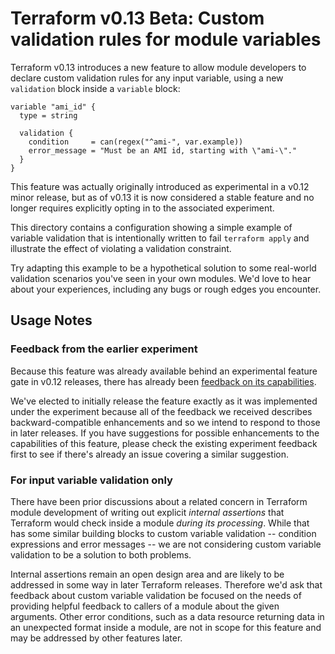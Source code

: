 # Terraform v0.13 Beta: Custom validation rules for module variables

Terraform v0.13 introduces a new feature to allow module developers to declare
custom validation rules for any input variable, using a new `validation` block
inside a `variable` block:

```hcl
variable "ami_id" {
  type = string

  validation {
    condition     = can(regex("^ami-", var.example))
    error_message = "Must be an AMI id, starting with \"ami-\"."
  }
}
```

This feature was actually originally introduced as experimental in a v0.12
minor release, but as of v0.13 it is now considered a stable feature and no
longer requires explicitly opting in to the associated experiment.

This directory contains a configuration showing a simple example of variable
validation that is intentionally written to fail `terraform apply` and
illustrate the effect of violating a validation constraint.

Try adapting this example to be a hypothetical solution to some real-world
validation scenarios you've seen in your own modules. We'd love to hear about
your experiences, including any bugs or rough edges you encounter.

## Usage Notes

### Feedback from the earlier experiment

Because this feature was already available behind an experimental feature
gate in v0.12 releases, there has already been
[feedback on its capabilities](https://github.com/hashicorp/terraform/labels/experiment%2Fvariable-validation).

We've elected to initially release the feature exactly as it was implemented
under the experiment because all of the feedback we received describes
backward-compatible enhancements and so we intend to respond to those in
later releases. If you have suggestions for possible enhancements to the
capabilities of this feature, please check the existing experiment feedback
first to see if there's already an issue covering a similar suggestion.

### For input variable validation only

There have been prior discussions about a related concern in Terraform module
development of writing out explicit _internal assertions_ that Terraform
would check inside a module _during its processing_. While that has some similar
building blocks to custom variable validation -- condition expressions and
error messages -- we are not considering custom variable validation to be a
solution to both problems.

Internal assertions remain an open design area and are likely to be addressed
in some way in later Terraform releases. Therefore we'd ask that feedback about
custom variable validation be focused on the needs of providing helpful
feedback to callers of a module about the given arguments. Other error
conditions, such as a data resource returning data in an unexpected format
inside a module, are not in scope for this feature and may be addressed by
other features later.

